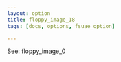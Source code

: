 ```yaml
---
layout: option
title: floppy_image_18
tags: [docs, options, fsuae_option]

---
```


See: floppy_image_0
